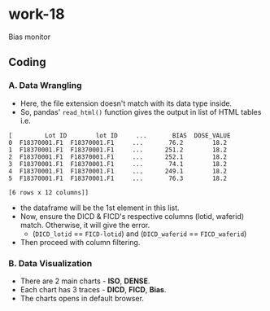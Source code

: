 # work-18
Bias monitor

## Coding
### A. Data Wrangling
* Here, the file extension doesn't match with its data type inside.
* So, pandas' `read_html()` function gives the output in list of HTML tables i.e. 
```
[         Lot ID        lot ID     ...       BIAS  DOSE_VALUE
0  F18370001.F1  F18370001.F1     ...       76.2        18.2
1  F18370001.F1  F18370001.F1     ...      251.2        18.2
2  F18370001.F1  F18370001.F1     ...      252.1        18.2
3  F18370001.F1  F18370001.F1     ...       74.1        18.2
4  F18370001.F1  F18370001.F1     ...      249.1        18.2
5  F18370001.F1  F18370001.F1     ...       76.3        18.2

[6 rows x 12 columns]]
```
* the dataframe will be the 1st element in this list.
* Now, ensure the DICD & FICD's respective columns (lotid, waferid) match. Otherwise, it will give the error.
	-  (`DICD_lotid` == `FICD-lotid`) and (`DICD_waferid` == `FICD_waferid`) 
* Then proceed with column filtering.

### B. Data Visualization
* There are 2 main charts - __ISO__, __DENSE__.
* Each chart has 3 traces - __DICD__, __FICD__, __Bias__.
* The charts opens in default browser.

